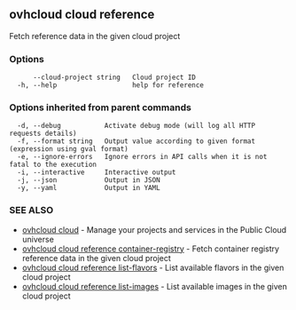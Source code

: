 ## ovhcloud cloud reference

Fetch reference data in the given cloud project

### Options

```
      --cloud-project string   Cloud project ID
  -h, --help                   help for reference
```

### Options inherited from parent commands

```
  -d, --debug           Activate debug mode (will log all HTTP requests details)
  -f, --format string   Output value according to given format (expression using gval format)
  -e, --ignore-errors   Ignore errors in API calls when it is not fatal to the execution
  -i, --interactive     Interactive output
  -j, --json            Output in JSON
  -y, --yaml            Output in YAML
```

### SEE ALSO

* [ovhcloud cloud](ovhcloud_cloud.md)	 - Manage your projects and services in the Public Cloud universe
* [ovhcloud cloud reference container-registry](ovhcloud_cloud_reference_container-registry.md)	 - Fetch container registry reference data in the given cloud project
* [ovhcloud cloud reference list-flavors](ovhcloud_cloud_reference_list-flavors.md)	 - List available flavors in the given cloud project
* [ovhcloud cloud reference list-images](ovhcloud_cloud_reference_list-images.md)	 - List available images in the given cloud project


